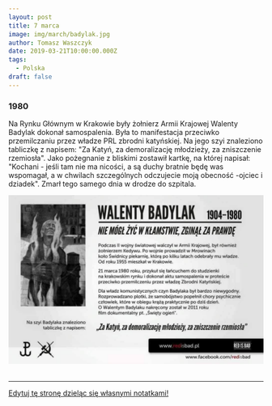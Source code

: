 ```yaml
---
layout: post
title: 7 marca
image: img/march/badylak.jpg
author: Tomasz Waszczyk
date: 2019-03-21T10:00:00.000Z
tags:
  - Polska
draft: false
---
```


### 1980

Na Rynku Głównym w Krakowie były żołnierz Armii Krajowej Walenty Badylak dokonał samospalenia. Była to manifestacja przeciwko przemilczaniu przez władze PRL zbrodni katyńskiej.
Na jego szyi znaleziono tabliczkę z napisem:
"Za Katyń, za demoralizację młodzieży, za zniszczenie rzemiosła". Jako pożegnanie z
bliskimi zostawił kartkę, na której napisał:
"Kochani - jeśli tam nie ma nicości, a są duchy bratnie będę was wspomagał, a w chwilach szczególnych odczujecie moją obecność -ojciec i dziadek".
Zmarł tego samego dnia w drodze do szpitala.

<img src="./img/march/badylak.jpg"/><br><br>

---

<a href="https://github.com/TomaszWaszczyk/historia.waszczyk.com/edit/master/src/content/march-21.md" target="_blank">Edytuj tę stronę dzieląc się własnymi notatkami!</a>
